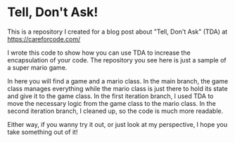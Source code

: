 # Tell, Don't Ask!
This is a repository I created for a blog post about "Tell, Don't Ask" (TDA) at https://careforcode.com/

I wrote this code to show how you can use TDA to increase the encapsulation of your code.
The repository you see here is just a sample of a super mario game. 

In here you will find a game and a mario class. 
In the main branch, the game class manages everything while the mario class is just there to hold its state and give it to the game class.
In the first iteration branch, I used TDA to move the necessary logic from the game class to the mario class.
In the second iteration branch, I cleaned up, so the code is much more readable.

Either way, if you wanny try it out, or just look at my perspective, I hope you take something out of it!
